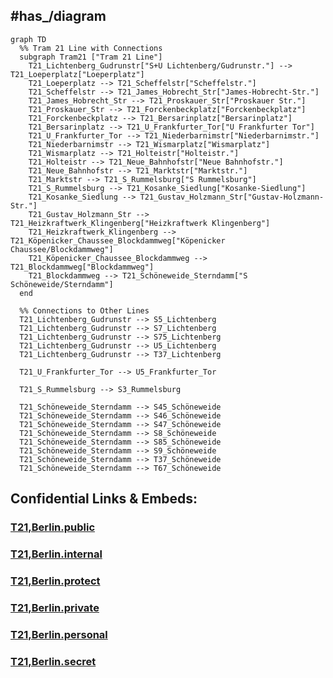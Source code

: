 
## #has_/diagram 


```mermaid
graph TD
  %% Tram 21 Line with Connections
  subgraph Tram21 ["Tram 21 Line"]
    T21_Lichtenberg_Gudrunstr["S+U Lichtenberg/Gudrunstr."] --> T21_Loeperplatz["Loeperplatz"]
    T21_Loeperplatz --> T21_Scheffelstr["Scheffelstr."]
    T21_Scheffelstr --> T21_James_Hobrecht_Str["James-Hobrecht-Str."]
    T21_James_Hobrecht_Str --> T21_Proskauer_Str["Proskauer Str."]
    T21_Proskauer_Str --> T21_Forckenbeckplatz["Forckenbeckplatz"]
    T21_Forckenbeckplatz --> T21_Bersarinplatz["Bersarinplatz"]
    T21_Bersarinplatz --> T21_U_Frankfurter_Tor["U Frankfurter Tor"]
    T21_U_Frankfurter_Tor --> T21_Niederbarnimstr["Niederbarnimstr."]
    T21_Niederbarnimstr --> T21_Wismarplatz["Wismarplatz"]
    T21_Wismarplatz --> T21_Holteistr["Holteistr."]
    T21_Holteistr --> T21_Neue_Bahnhofstr["Neue Bahnhofstr."]
    T21_Neue_Bahnhofstr --> T21_Marktstr["Marktstr."]
    T21_Marktstr --> T21_S_Rummelsburg["S Rummelsburg"]
    T21_S_Rummelsburg --> T21_Kosanke_Siedlung["Kosanke-Siedlung"]
    T21_Kosanke_Siedlung --> T21_Gustav_Holzmann_Str["Gustav-Holzmann-Str."]
    T21_Gustav_Holzmann_Str --> T21_Heizkraftwerk_Klingenberg["Heizkraftwerk Klingenberg"]
    T21_Heizkraftwerk_Klingenberg --> T21_Köpenicker_Chaussee_Blockdammweg["Köpenicker Chaussee/Blockdammweg"]
    T21_Köpenicker_Chaussee_Blockdammweg --> T21_Blockdammweg["Blockdammweg"]
    T21_Blockdammweg --> T21_Schöneweide_Sterndamm["S Schöneweide/Sterndamm"]
  end

  %% Connections to Other Lines
  T21_Lichtenberg_Gudrunstr --> S5_Lichtenberg
  T21_Lichtenberg_Gudrunstr --> S7_Lichtenberg
  T21_Lichtenberg_Gudrunstr --> S75_Lichtenberg
  T21_Lichtenberg_Gudrunstr --> U5_Lichtenberg
  T21_Lichtenberg_Gudrunstr --> T37_Lichtenberg

  T21_U_Frankfurter_Tor --> U5_Frankfurter_Tor

  T21_S_Rummelsburg --> S3_Rummelsburg

  T21_Schöneweide_Sterndamm --> S45_Schöneweide
  T21_Schöneweide_Sterndamm --> S46_Schöneweide
  T21_Schöneweide_Sterndamm --> S47_Schöneweide
  T21_Schöneweide_Sterndamm --> S8_Schöneweide
  T21_Schöneweide_Sterndamm --> S85_Schöneweide
  T21_Schöneweide_Sterndamm --> S9_Schöneweide
  T21_Schöneweide_Sterndamm --> T37_Schöneweide
  T21_Schöneweide_Sterndamm --> T67_Schöneweide

```






## Confidential Links & Embeds: 

### [T21,Berlin.public](/_public/\Earth\Continent\Europe\Europe~Central\Germany\Germany~West\State~Berlin\cities~Berlin\cities~Berlin\Berlin-city\Tram,BerlinT21,Berlin.public.md) 

### [T21,Berlin.internal](/_internal/\Earth\Continent\Europe\Europe~Central\Germany\Germany~West\State~Berlin\cities~Berlin\cities~Berlin\Berlin-city\Tram,BerlinT21,Berlin.internal.md) 

### [T21,Berlin.protect](/_protect/\Earth\Continent\Europe\Europe~Central\Germany\Germany~West\State~Berlin\cities~Berlin\cities~Berlin\Berlin-city\Tram,BerlinT21,Berlin.protect.md) 

### [T21,Berlin.private](/_private/\Earth\Continent\Europe\Europe~Central\Germany\Germany~West\State~Berlin\cities~Berlin\cities~Berlin\Berlin-city\Tram,BerlinT21,Berlin.private.md) 

### [T21,Berlin.personal](/_personal/\Earth\Continent\Europe\Europe~Central\Germany\Germany~West\State~Berlin\cities~Berlin\cities~Berlin\Berlin-city\Tram,BerlinT21,Berlin.personal.md) 

### [T21,Berlin.secret](/_secret/\Earth\Continent\Europe\Europe~Central\Germany\Germany~West\State~Berlin\cities~Berlin\cities~Berlin\Berlin-city\Tram,BerlinT21,Berlin.secret.md)


